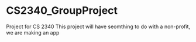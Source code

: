 # CS2340_GroupProject
Project for CS 2340
This project will have seomthing to do with a non-profit, we are making an app

